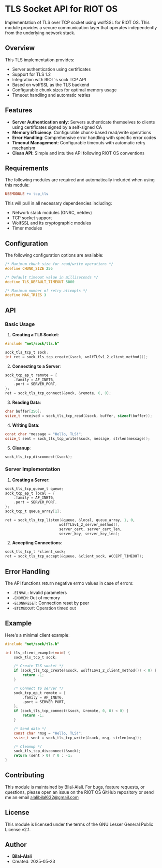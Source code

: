 # TLS Socket API for RIOT OS

Implementation of TLS over TCP socket using wolfSSL for RIOT OS. This module provides a secure communication layer that operates independently from the underlying network stack.

## Overview

This TLS implementation provides:
- Server authentication using certificates
- Support for TLS 1.2
- Integration with RIOT's sock TCP API
- Based on wolfSSL as the TLS backend
- Configurable chunk sizes for optimal memory usage
- Timeout handling and automatic retries

## Features

- **Server Authentication only**: Servers authenticate themselves to clients using certificates signed by a self-signed CA
- **Memory Efficiency**: Configurable chunk-based read/write operations
- **Error Handling**: Comprehensive error handling with specific error codes
- **Timeout Management**: Configurable timeouts with automatic retry mechanism
- **Clean API**: Simple and intuitive API following RIOT OS conventions

## Requirements

The following modules are required and automatically included when using this module:

```makefile
USEMODULE += tcp_tls
```

This will pull in all necessary dependencies including:
- Network stack modules (GNRC, netdev)
- TCP socket support
- WolfSSL and its cryptographic modules
- Timer modules

## Configuration

The following configuration options are available:

```c
/* Maximum chunk size for read/write operations */
#define CHUNK_SIZE 256

/* Default timeout value in milliseconds */
#define TLS_DEFAULT_TIMEOUT 5000

/* Maximum number of retry attempts */
#define MAX_TRIES 3
```

## API

### Basic Usage

1. **Creating a TLS Socket**:
```c
#include "net/sock/tls.h"

sock_tls_tcp_t sock;
int ret = sock_tls_tcp_create(&sock, wolfTLSv1_2_client_method());
```

2. **Connecting to a Server**:
```c
sock_tcp_ep_t remote = {
    .family = AF_INET6,
    .port = SERVER_PORT,
};
ret = sock_tls_tcp_connect(&sock, &remote, 0, 0);
```

3. **Reading Data**:
```c
char buffer[256];
ssize_t received = sock_tls_tcp_read(&sock, buffer, sizeof(buffer));
```

4. **Writing Data**:
```c
const char *message = "Hello, TLS!";
ssize_t sent = sock_tls_tcp_write(&sock, message, strlen(message));
```

5. **Cleanup**:
```c
sock_tls_tcp_disconnect(&sock);
```

### Server Implementation

1. **Creating a Server**:
```c
sock_tls_tcp_queue_t queue;
sock_tcp_ep_t local = {
    .family = AF_INET6,
    .port = SERVER_PORT,
};
sock_tcp_t queue_array[1];

ret = sock_tls_tcp_listen(&queue, &local, queue_array, 1, 0,
                         wolfTLSv1_2_server_method(),
                         server_cert, server_cert_len,
                         server_key, server_key_len);
```

2. **Accepting Connections**:
```c
sock_tls_tcp_t *client_sock;
ret = sock_tls_tcp_accept(&queue, &client_sock, ACCEPT_TIMEOUT);
```

## Error Handling

The API functions return negative errno values in case of errors:
- `-EINVAL`: Invalid parameters
- `-ENOMEM`: Out of memory
- `-ECONNRESET`: Connection reset by peer
- `-ETIMEDOUT`: Operation timed out

## Example

Here's a minimal client example:

```c
#include "net/sock/tls.h"

int tls_client_example(void) {
    sock_tls_tcp_t sock;

    /* Create TLS socket */
    if (sock_tls_tcp_create(&sock, wolfTLSv1_2_client_method()) < 0) {
        return -1;
    }

    /* Connect to server */
    sock_tcp_ep_t remote = {
        .family = AF_INET6,
        .port = SERVER_PORT,
    };
    if (sock_tls_tcp_connect(&sock, &remote, 0, 0) < 0) {
        return -1;
    }

    /* Send data */
    const char *msg = "Hello, TLS!";
    ssize_t sent = sock_tls_tcp_write(&sock, msg, strlen(msg));

    /* Cleanup */
    sock_tls_tcp_disconnect(&sock);
    return (sent > 0) ? 0 : -1;
}
```

## Contributing

This module is maintained by Bilal-Alali. For bugs, feature requests, or questions, please open an issue on the RIOT OS GitHub repository or send me an email alalibilal632@gmail.com

## License

This module is licensed under the terms of the GNU Lesser General Public License v2.1.

## Author

- **Bilal-Alali**
- Created: 2025-05-23
